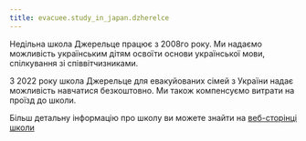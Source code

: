 ```yaml
---
title: evacuee.study_in_japan.dzherelce
---
```


Недільна школа Джерельце працює з 2008го року. Ми надаємо можливість українським дітям освоїти основи української мови, спілкування зі співвітчизниками.

З 2022 року школа Джерельце для евакуйованих сімей з України надає можливість навчатися безкоштовно. Ми також компенсуємо витрати на проїзд до школи.

Більш детальну інформацію про школу ви можете знайти на [веб-сторінці школи](https://dzherelce.github.io/)
